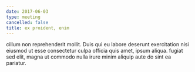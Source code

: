 ```yaml
---
date: 2017-06-03
type: meeting
cancelled: false
title: ex proident, enim
---
```

cillum non reprehenderit mollit. Duis qui eu labore deserunt exercitation nisi eiusmod ut esse consectetur culpa officia quis amet, ipsum aliqua. fugiat sed elit, magna ut commodo nulla irure minim aliquip aute do sint ea pariatur.